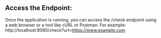 ## Access the Endpoint:

Once the application is running, you can access the /check endpoint using a web browser or a tool like cURL or Postman. 
For example: http://localhost:8080/check?url=https://www.example.com
